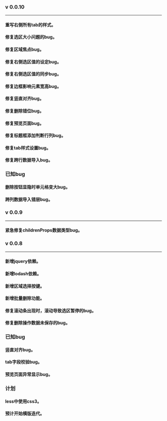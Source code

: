 ### v 0.0.10
----
#### 重写右侧所有tab的样式。
#### 修复选区大小问题的bug。
#### 修复区域焦点bug。
#### 修复右侧选区值的设定bug。
#### 修复右侧选区值的同步bug。
#### 修复边框影响元素宽高bug。
#### 修复竖直对齐bug。
#### 修复删除错位bug。
#### 修复预览页面bug。
#### 修复标题框添加判断行列bug。
#### 修复tab样式设置bug。
#### 修复跨行数据导入bug。

### 已知bug
#### 删除按钮显隐时单元格变大bug。
#### 跨列数据导入错层bug。

### v 0.0.9
----
#### 紧急修复childrenProps数据类型bug。

### v 0.0.8 
----
#### 新增jquery依赖。
#### 新增lodash依赖。
#### 新增区域选择按键。
#### 新增批量删除功能。
#### 修复滚动条出现时，滚动导致选区暂停的bug。
#### 修复删除操作数据未保存的bug。

### 已知bug

#### 竖直对齐bug。
#### tab字段校验bug。
#### 预览页面异常显示bug。

###  计划
#### less中使用css3。
#### 预计开始横版迭代。
